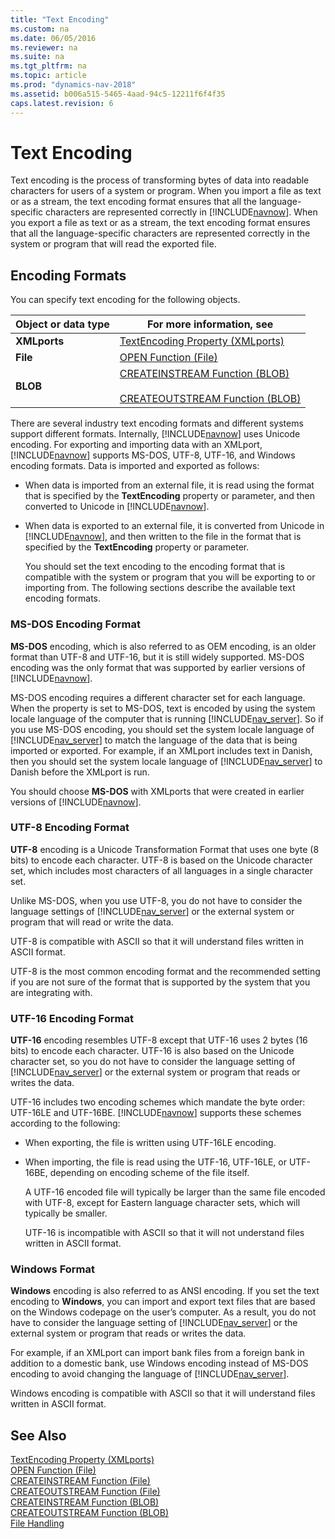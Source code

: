 ```yaml
---
title: "Text Encoding"
ms.custom: na
ms.date: 06/05/2016
ms.reviewer: na
ms.suite: na
ms.tgt_pltfrm: na
ms.topic: article
ms.prod: "dynamics-nav-2018"
ms.assetid: b006a515-5465-4aad-94c5-12211f6f4f35
caps.latest.revision: 6
---
```

# Text Encoding
Text encoding is the process of transforming bytes of data into readable characters for users of a system or program. When you import a file as text or as a stream, the text encoding format ensures that all the language-specific characters are represented correctly in [!INCLUDE[navnow](includes/navnow_md.md)]. When you export a file as text or as a stream, the text encoding format ensures that all the language-specific characters are represented correctly in the system or program that will read the exported file.  
  
## Encoding Formats  
 You can specify text encoding for the following objects.  
  
|Object or data type|For more information, see|  
|-------------------------|-------------------------------|  
|**XMLports**|[TextEncoding Property \(XMLports\)](TextEncoding-Property--XMLports-.md)|  
|**File**|[OPEN Function \(File\)](OPEN-Function--File-.md)|  
|**BLOB**|[CREATEINSTREAM Function \(BLOB\)](CREATEINSTREAM-Function--BLOB-.md)<br /><br /> [CREATEOUTSTREAM Function \(BLOB\)](CREATEOUTSTREAM-Function--BLOB-.md)|  
  
 There are several industry text encoding formats and different systems support different formats. Internally, [!INCLUDE[navnow](includes/navnow_md.md)] uses Unicode encoding. For exporting and importing data with an XMLport, [!INCLUDE[navnow](includes/navnow_md.md)] supports MS-DOS, UTF-8, UTF-16, and Windows encoding formats. Data is imported and exported as follows:  
  
- When data is imported from an external file, it is read using the format that is specified by the **TextEncoding** property or parameter, and then converted to Unicode in [!INCLUDE[navnow](includes/navnow_md.md)].  
  
- When data is exported to an external file, it is converted from Unicode in [!INCLUDE[navnow](includes/navnow_md.md)], and then written to the file in the format that is specified by the **TextEncoding** property or parameter.  
  
  You should set the text encoding to the encoding format that is compatible with the system or program that you will be exporting to or importing from. The following sections describe the available text encoding formats.  
  
### MS-DOS Encoding Format  
 **MS-DOS** encoding, which is also referred to as OEM encoding, is an older format than UTF-8 and UTF-16, but it is still widely supported. MS-DOS encoding was the only format that was supported by earlier versions of [!INCLUDE[navnow](includes/navnow_md.md)].  
  
 MS-DOS encoding requires a different character set for each language. When the property is set to MS-DOS, text is encoded by using the system locale language of the computer that is running [!INCLUDE[nav_server](includes/nav_server_md.md)]. So if you use MS-DOS encoding, you should set the system locale language of [!INCLUDE[nav_server](includes/nav_server_md.md)] to match the language of the data that is being imported or exported. For example, if an XMLport includes text in Danish, then you should set the system locale language of [!INCLUDE[nav_server](includes/nav_server_md.md)] to Danish before the XMLport is run.  
  
 You should choose **MS-DOS** with XMLports that were created in earlier versions of [!INCLUDE[navnow](includes/navnow_md.md)].  
  
### UTF-8 Encoding Format  
 **UTF-8** encoding is a Unicode Transformation Format that uses one byte \(8 bits\) to encode each character. UTF-8 is based on the Unicode character set, which includes most characters of all languages in a single character set.  
  
 Unlike MS-DOS, when you use UTF-8, you do not have to consider the language settings of [!INCLUDE[nav_server](includes/nav_server_md.md)] or the external system or program that will read or write the data.  
  
 UTF-8 is compatible with ASCII so that it will understand files written in ASCII format.  
  
 UTF-8 is the most common encoding format and the recommended setting if you are not sure of the format that is supported by the system that you are integrating with.  
  
### UTF-16 Encoding Format  
 **UTF-16** encoding resembles UTF-8 except that UTF-16 uses 2 bytes \(16 bits\) to encode each character. UTF-16 is also based on the Unicode character set, so you do not have to consider the language setting of [!INCLUDE[nav_server](includes/nav_server_md.md)] or the external system or program that reads or writes the data.  
  
 UTF-16 includes two encoding schemes which mandate the byte order: UTF-16LE and UTF-16BE. [!INCLUDE[navnow](includes/navnow_md.md)] supports these schemes according to the following:  
  
- When exporting, the file is written using UTF-16LE encoding.  
  
- When importing, the file is read using the UTF-16, UTF-16LE, or UTF-16BE, depending on encoding scheme of the file itself.  
  
  A UTF-16 encoded file will typically be larger than the same file encoded with UTF-8, except for Eastern language character sets, which will typically be smaller.  
  
  UTF-16 is incompatible with ASCII so that it will not understand files written in ASCII format.  
  
### Windows Format  
 **Windows** encoding is also referred to as ANSI encoding. If you set the text encoding to **Windows**, you can import and export text files that are based on the Windows codepage on the user’s computer. As a result, you do not have to consider the language setting of [!INCLUDE[nav_server](includes/nav_server_md.md)] or the external system or program that reads or writes the data.  
  
 For example, if an XMLport can import bank files from a foreign bank in addition to a domestic bank, use Windows encoding instead of MS-DOS encoding to avoid changing the language of [!INCLUDE[nav_server](includes/nav_server_md.md)].  
  
 Windows encoding is compatible with ASCII so that it will understand files written in ASCII format.  
  
## See Also  
 [TextEncoding Property \(XMLports\)](TextEncoding-Property--XMLports-.md)   
 [OPEN Function \(File\)](OPEN-Function--File-.md)   
 [CREATEINSTREAM Function \(File\)](CREATEINSTREAM-Function--File-.md)   
 [CREATEOUTSTREAM Function \(File\)](CREATEOUTSTREAM-Function--File-.md)   
 [CREATEINSTREAM Function \(BLOB\)](CREATEINSTREAM-Function--BLOB-.md)   
 [CREATEOUTSTREAM Function \(BLOB\)](CREATEOUTSTREAM-Function--BLOB-.md)   
 [File Handling](File-Handling.md)